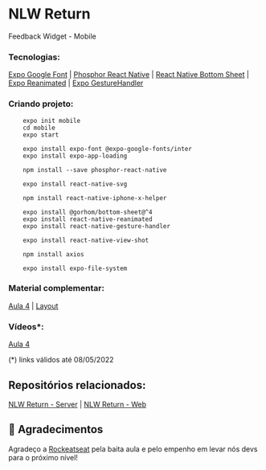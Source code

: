# NLW Return
Feedback Widget - Mobile

### Tecnologias:
[Expo Google Font](https://docs.expo.dev/guides/using-custom-fonts/) | 
[Phosphor React Native](https://github.com/duongdev/phosphor-react-native) | 
[React Native Bottom Sheet](https://gorhom.github.io/react-native-bottom-sheet/) | 
[Expo Reanimated](https://docs.expo.dev/versions/latest/sdk/reanimated/) | 
[Expo GestureHandler](https://docs.expo.dev/versions/latest/sdk/gesture-handler/)

### Criando projeto:
        expo init mobile
        cd mobile
        expo start

        expo install expo-font @expo-google-fonts/inter
        expo install expo-app-loading

        npm install --save phosphor-react-native

        expo install react-native-svg

        npm install react-native-iphone-x-helper

        expo install @gorhom/bottom-sheet@^4
        expo install react-native-reanimated
        expo install react-native-gesture-handler

        expo install react-native-view-shot

        npm install axios

        expo install expo-file-system

### Material complementar:
[Aula 4](https://efficient-sloth-d85.notion.site/Aula-04-acf4147342e6404da94e67f9653a8ab8) |
[Layout](https://www.figma.com/file/KwRfD4DeYK4bdGIp6oAPqs/Feedback-Widget-(Community)?node-id=10%3A1638)

### Vídeos*:
[Aula 4](https://www.youtube.com/watch?v=p3rklgvqK4M)

(*) links válidos até 08/05/2022

## Repositórios relacionados:
[NLW Return - Server](https://github.com/jairpro/nlw-return-server) | 
[NLW Return - Web](https://github.com/jairpro/nlw-return-web)

## 💜 Agradecimentos
Agradeço a [Rockeatseat](https://rocketseat.com.br/) pela baita aula e pelo empenho em levar nós devs para o próximo nível!

